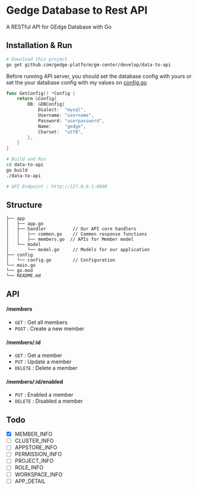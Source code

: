 # Gedge Database to Rest API
A RESTful API for GEdge Database with Go

## Installation & Run
```bash
# Download this project
go get github.com/gedge-platform/gm-center/develop/data-to-api
```

Before running API server, you should set the database config with yours or set the your database config with my values on [config.go](github.com/gedge-platform/gm-center/develop/data-to-api/blob/master/config/config.go)
```go
func GetConfig() *Config {
	return &Config{
		DB: &DBConfig{
			Dialect:  "mysql",
			Username: "username",
			Password: "userpassword",
			Name:     "gedge",
			Charset:  "utf8",
		},
	}
}
```

```bash
# Build and Run
cd data-to-api
go build
./data-to-api

# API Endpoint : http://127.0.0.1:8000
```

## Structure
```
├── app
│   ├── app.go
│   ├── handler          // Our API core handlers
│   │   ├── common.go    // Common response functions
│   │   ├── members.go  // APIs for Member model
│   └── model
│       └── model.go     // Models for our application
├── config
│   └── config.go        // Configuration
└── main.go
└── go.mod
└── README.md
```

## API

#### /members
* `GET` : Get all members
* `POST` : Create a new member

#### /members/:id
* `GET` : Get a member
* `PUT` : Update a member
* `DELETE` : Delete a member

#### /members/:id/enabled
* `PUT` : Enabled a member
* `DELETE` : Disabled a member 

## Todo

- [x] MEMBER_INFO
- [ ] CLUSTER_INFO
- [ ] APPSTORE_INFO
- [ ] PERMISSION_INFO
- [ ] PROJECT_INFO
- [ ] ROLE_INFO
- [ ] WORKSPACE_INFO
- [ ] APP_DETAIL
